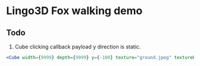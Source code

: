 # Lingo3D Fox walking demo

## Todo

1. Cube clicking callback payload y direction is static.

```jsx
<Cube width={9999} depth={9999} y={-100} texture="ground.jpeg" textureRepeat={20} onClick={handleGroundClick}/>
```
